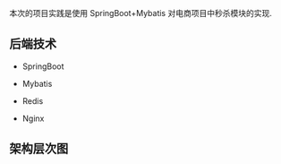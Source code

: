 本次的项目实践是使用 SpringBoot+Mybatis 对电商项目中秒杀模块的实现. 

## 后端技术

- SpringBoot

- Mybatis

- Redis

- Nginx

## 架构层次图

